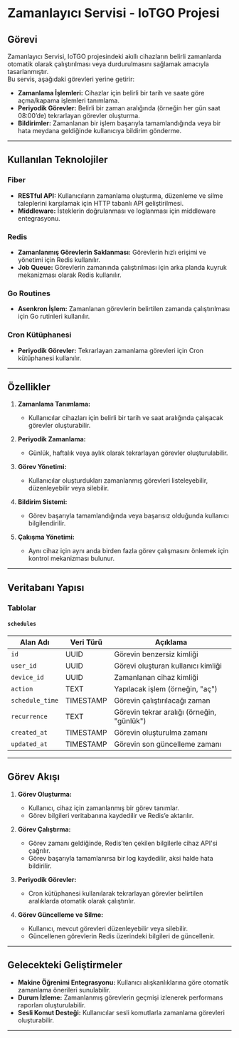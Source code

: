 # Zamanlayıcı Servisi - IoTGO Projesi

## Görevi
Zamanlayıcı Servisi, IoTGO projesindeki akıllı cihazların belirli zamanlarda otomatik olarak çalıştırılması veya durdurulmasını sağlamak amacıyla tasarlanmıştır.  
Bu servis, aşağıdaki görevleri yerine getirir:
- **Zamanlama İşlemleri:** Cihazlar için belirli bir tarih ve saate göre açma/kapama işlemleri tanımlama.
- **Periyodik Görevler:** Belirli bir zaman aralığında (örneğin her gün saat 08:00’de) tekrarlayan görevler oluşturma.
- **Bildirimler:** Zamanlanan bir işlem başarıyla tamamlandığında veya bir hata meydana geldiğinde kullanıcıya bildirim gönderme.

---

## Kullanılan Teknolojiler

### Fiber
- **RESTful API:** Kullanıcıların zamanlama oluşturma, düzenleme ve silme taleplerini karşılamak için HTTP tabanlı API geliştirilmesi.
- **Middleware:** İsteklerin doğrulanması ve loglanması için middleware entegrasyonu.

### Redis
- **Zamanlanmış Görevlerin Saklanması:** Görevlerin hızlı erişimi ve yönetimi için Redis kullanılır.
- **Job Queue:** Görevlerin zamanında çalıştırılması için arka planda kuyruk mekanizması olarak Redis kullanılır.

### Go Routines
- **Asenkron İşlem:** Zamanlanan görevlerin belirtilen zamanda çalıştırılması için Go rutinleri kullanılır.

### Cron Kütüphanesi
- **Periyodik Görevler:** Tekrarlayan zamanlama görevleri için Cron kütüphanesi kullanılır.

---

## Özellikler

1. **Zamanlama Tanımlama:**
    - Kullanıcılar cihazları için belirli bir tarih ve saat aralığında çalışacak görevler oluşturabilir.

2. **Periyodik Zamanlama:**
    - Günlük, haftalık veya aylık olarak tekrarlayan görevler oluşturulabilir.

3. **Görev Yönetimi:**
    - Kullanıcılar oluşturdukları zamanlanmış görevleri listeleyebilir, düzenleyebilir veya silebilir.

4. **Bildirim Sistemi:**
    - Görev başarıyla tamamlandığında veya başarısız olduğunda kullanıcı bilgilendirilir.

5. **Çakışma Yönetimi:**
    - Aynı cihaz için aynı anda birden fazla görev çalışmasını önlemek için kontrol mekanizması bulunur.

---

## Veritabanı Yapısı

### Tablolar

#### `schedules`
| Alan Adı         | Veri Türü   | Açıklama                          |  
|-------------------|-------------|-----------------------------------|  
| `id`             | UUID        | Görevin benzersiz kimliği         |  
| `user_id`        | UUID        | Görevi oluşturan kullanıcı kimliği |  
| `device_id`      | UUID        | Zamanlanan cihaz kimliği          |  
| `action`         | TEXT        | Yapılacak işlem (örneğin, "aç")    |  
| `schedule_time`  | TIMESTAMP   | Görevin çalıştırılacağı zaman     |  
| `recurrence`     | TEXT        | Görevin tekrar aralığı (örneğin, "günlük") |  
| `created_at`     | TIMESTAMP   | Görevin oluşturulma zamanı        |  
| `updated_at`     | TIMESTAMP   | Görevin son güncelleme zamanı     |  

---

## Görev Akışı

1. **Görev Oluşturma:**
    - Kullanıcı, cihaz için zamanlanmış bir görev tanımlar.
    - Görev bilgileri veritabanına kaydedilir ve Redis’e aktarılır.

2. **Görev Çalıştırma:**
    - Görev zamanı geldiğinde, Redis’ten çekilen bilgilerle cihaz API'si çağrılır.
    - Görev başarıyla tamamlanırsa bir log kaydedilir, aksi halde hata bildirilir.

3. **Periyodik Görevler:**
    - Cron kütüphanesi kullanılarak tekrarlayan görevler belirtilen aralıklarda otomatik olarak çalıştırılır.

4. **Görev Güncelleme ve Silme:**
    - Kullanıcı, mevcut görevleri düzenleyebilir veya silebilir.
    - Güncellenen görevlerin Redis üzerindeki bilgileri de güncellenir.

---

## Gelecekteki Geliştirmeler

- **Makine Öğrenimi Entegrasyonu:** Kullanıcı alışkanlıklarına göre otomatik zamanlama önerileri sunulabilir.
- **Durum İzleme:** Zamanlanmış görevlerin geçmişi izlenerek performans raporları oluşturulabilir.
- **Sesli Komut Desteği:** Kullanıcılar sesli komutlarla zamanlama görevleri oluşturabilir.

---
